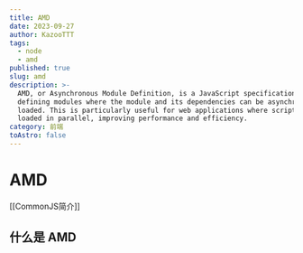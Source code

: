 ```yaml
---
title: AMD
date: 2023-09-27
author: KazooTTT
tags:
  - node
  - amd
published: true
slug: amd
description: >-
  AMD, or Asynchronous Module Definition, is a JavaScript specification for
  defining modules where the module and its dependencies can be asynchronously
  loaded. This is particularly useful for web applications where scripts can be
  loaded in parallel, improving performance and efficiency.
category: 前端
toAstro: false
---
```


# AMD

[[CommonJS简介]]

## 什么是 AMD